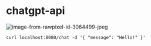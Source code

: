 # chatgpt-api
![image-from-rawpixel-id-3064499-jpeg](https://user-images.githubusercontent.com/126842502/223246221-b0858c71-9cf8-434f-9bc5-5fdc15420fda.jpg)
```
curl localhost:8080/chat -d '{ "message": "Hello!" }'
```
